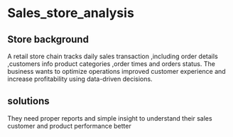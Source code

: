 # Sales_store_analysis
## Store background
A retail store chain tracks daily sales transaction ,including order details ,customers info product categories ,order times and orders status.
The business wants to optimize operations improved customer experience and increase profitability using data-driven decisions.
## solutions
They need proper reports and simple insight to understand their sales customer and product performance better


